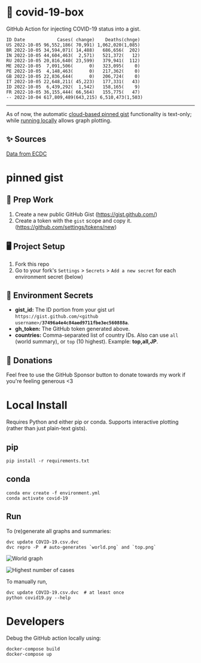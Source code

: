 # 🏥 covid-19-box

GitHub Action for injecting COVID-19 status into a gist.

```
ID Date            Cases( change)    Deaths(chnge)
US 2022-10-05 96,552,186( 70,991) 1,062,020(1,085)
BR 2022-10-05 34,594,071( 14,488)   686,656(  202)
IN 2022-10-05 44,604,463(  2,571)   521,372(   12)
RU 2022-10-05 20,816,640( 23,599)   379,941(  112)
ME 2022-10-05  7,091,506(      0)   323,095(    0)
PE 2022-10-05  4,148,463(      0)   217,362(    0)
GB 2022-10-05 22,836,644(      0)   206,724(    0)
IT 2022-10-05 22,648,211( 45,223)   177,331(   43)
ID 2022-10-05  6,439,292(  1,542)   158,165(    9)
FR 2022-10-05 36,155,444( 66,564)   155,775(   47)
-- 2022-10-04 617,809,489(643,215) 6,510,473(1,503)
```

---

As of now, the automatic [cloud-based pinned gist](#pinned-gist) functionality is text-only;
while [running locally](#local-install) allows graph plotting.

## ✨ Sources

[Data from ECDC](https://www.ecdc.europa.eu/en/publications-data/download-todays-data-geographic-distribution-covid-19-cases-worldwide)

# pinned gist

## 🎒 Prep Work
1. Create a new public GitHub Gist (https://gist.github.com/)
1. Create a token with the `gist` scope and copy it. (https://github.com/settings/tokens/new)

## 🖥 Project Setup
1. Fork this repo
1. Go to your fork's `Settings` > `Secrets` > `Add a new secret` for each environment secret (below)

## 🤫 Environment Secrets
- **gist_id:** The ID portion from your gist url `https://gist.github.com/<github username>/`**`37496a4e4c84aed9711fbe3ec560888a`**.
- **gh_token:** The GitHub token generated above.
- **countries:** Comma-separated list of country IDs. Also can use `all` (world summary), or `top` (10 highest). Example: **top,all,JP**.

## 💸 Donations

Feel free to use the GitHub Sponsor button to donate towards my work if you're feeling generous <3

# Local Install

Requires Python and either pip or conda. Supports interactive plotting (rather than just plain-text gists).

## pip

```
pip install -r requirements.txt
```

## conda

```
conda env create -f environment.yml
conda activate covid-19
```

## Run

To (re)generate all graphs and summaries:

```
dvc update COVID-19.csv.dvc
dvc repro -P  # auto-generates `world.png` and `top.png`
```

![World graph](world.png)

![Highest number of cases](top.png)

To manually run,

```
dvc update COVID-19.csv.dvc  # at least once
python covid19.py --help
```

# Developers

Debug the GitHub action locally using:

```
docker-compose build
docker-compose up
```
